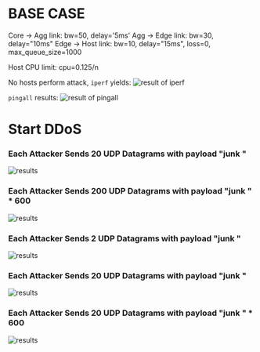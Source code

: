 # BASE CASE

Core -> Agg link: bw=50, delay='5ms'
Agg -> Edge link: bw=30, delay="10ms"
Edge -> Host link: bw=10, delay="15ms", loss=0, max_queue_size=1000

Host CPU limit: cpu=0.125/n

No hosts perform attack, `iperf` yields:
![result of iperf](https://i.imgur.com/SgJD7Fa.png)

`pingall` results:
![result of pingall](https://i.imgur.com/ay9qWil.png)


# Start DDoS

### Each Attacker Sends 20 UDP Datagrams with payload "junk "

![results](https://i.imgur.com/7Wm6XdA.png)


### Each Attacker Sends 200 UDP Datagrams with payload "junk " * 600

![results](https://i.imgur.com/J78V4ky.png)










### Each Attacker Sends 2 UDP Datagrams with payload "junk "

![results](https://i.imgur.com/SGLyo3B.png)




### Each Attacker Sends 20 UDP Datagrams with payload "junk "

![results](https://i.imgur.com/7Wm6XdA.png)


### Each Attacker Sends 20 UDP Datagrams with payload "junk " * 600

![results](https://i.imgur.com/imL7lPg.png)
